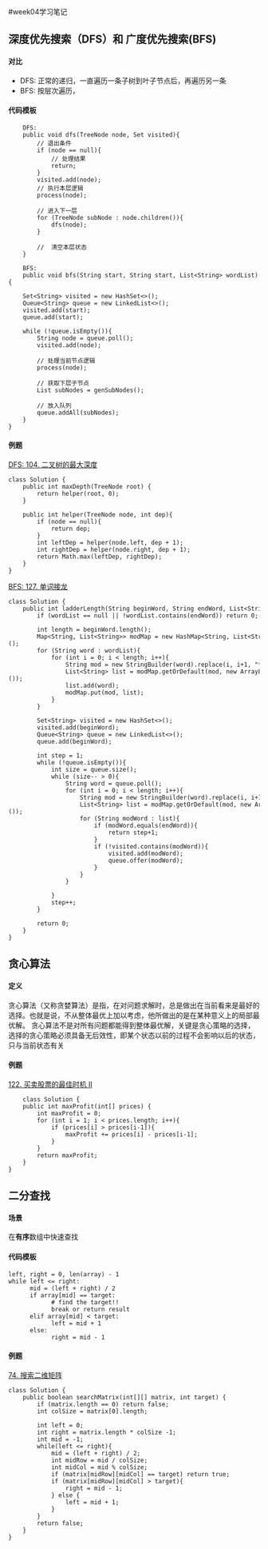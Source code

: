 #week04学习笔记
## 深度优先搜索（DFS）和 广度优先搜索(BFS)
#### 对比
* DFS: 正常的递归，一直遍历一条子树到叶子节点后，再遍历另一条
* BFS: 按层次遍历，

#### 代码模板
```
	DFS:
	public void dfs(TreeNode node, Set visited){
		// 退出条件
		if (node == null){
			// 处理结果
			return;
		}
		visited.add(node);
		// 执行本层逻辑
		process(node);
		
		// 进入下一层
		for (TreeNode subNode : node.children()){
			dfs(node);
		}
		
		//	清空本层状态
	}
```

```
	BFS:
	public void bfs(String start, String start, List<String> wordList) {
       
    Set<String> visited = new HashSet<>();
    Queue<String> queue = new LinkedList<>();
    visited.add(start);
    queue.add(start);
    
    while (!queue.isEmpty()){
        String node = queue.poll();
        visited.add(node);

        // 处理当前节点逻辑
        process(node);

        // 获取下层子节点
        List subNodes = genSubNodes();

        // 放入队列
        queue.addAll(subNodes);
    }
}
```

#### 例题
[DFS: 104. 二叉树的最大深度](https://leetcode-cn.com/problems/maximum-depth-of-binary-tree/)

```
class Solution {
    public int maxDepth(TreeNode root) {
        return helper(root, 0);
    }

    public int helper(TreeNode node, int dep){
        if (node == null){
            return dep;
        }
        int leftDep = helper(node.left, dep + 1);
        int rightDep = helper(node.right, dep + 1);
        return Math.max(leftDep, rightDep);
    }
}
```

[BFS: 127. 单词接龙](https://leetcode-cn.com/problems/word-ladder/description/)

```
class Solution {
    public int ladderLength(String beginWord, String endWord, List<String> wordList) {
        if (wordList == null || !wordList.contains(endWord)) return 0;

        int length = beginWord.length();
        Map<String, List<String>> modMap = new HashMap<String, List<String>>();
        for (String word : wordList){
            for (int i = 0; i < length; i++){
                String mod = new StringBuilder(word).replace(i, i+1, "*").toString();
                List<String> list = modMap.getOrDefault(mod, new ArrayList<String>());
                list.add(word);
                modMap.put(mod, list);
            }
        }
        
        Set<String> visited = new HashSet<>();
        visited.add(beginWord);
        Queue<String> queue = new LinkedList<>();
        queue.add(beginWord);
        
        int step = 1;
        while (!queue.isEmpty()){
            int size = queue.size();
            while (size-- > 0){
                String word = queue.poll();
                for (int i = 0; i < length; i++){
                    String mod = new StringBuilder(word).replace(i, i+1, "*").toString();
                    List<String> list = modMap.getOrDefault(mod, new ArrayList<String>());
                    for (String modWord : list){
                        if (modWord.equals(endWord)){
                            return step+1;
                        }
                        if (!visited.contains(modWord)){
                            visited.add(modWord);
                            queue.offer(modWord);
                        }
                    }
                }

            }
            step++;
        }

        return 0;
    }
}

```

## 贪心算法
#### 定义
贪心算法（又称贪婪算法）是指，在对问题求解时，总是做出在当前看来是最好的选择。也就是说，不从整体最优上加以考虑，他所做出的是在某种意义上的局部最优解。
贪心算法不是对所有问题都能得到整体最优解，关键是贪心策略的选择，选择的贪心策略必须具备无后效性，即某个状态以前的过程不会影响以后的状态，只与当前状态有关

#### 例题
[122. 买卖股票的最佳时机 II](https://leetcode-cn.com/problems/best-time-to-buy-and-sell-stock-ii/description/)

```
	class Solution {
    public int maxProfit(int[] prices) {
        int maxProfit = 0;
        for (int i = 1; i < prices.length; i++){
            if (prices[i] > prices[i-1]){
                maxProfit += prices[i] - prices[i-1];
            }
        }
        return maxProfit;
    }
}

```

## 二分查找
#### 场景
在**有序**数组中快速查找

#### 代码模板

```
left, right = 0, len(array) - 1 
while left <= right: 
	  mid = (left + right) / 2 
	  if array[mid] == target: 
		    # find the target!! 
		    break or return result 
	  elif array[mid] < target: 
		    left = mid + 1 
	  else: 
		    right = mid - 1
```

#### 例题
[74. 搜索二维矩阵](https://leetcode-cn.com/problems/search-a-2d-matrix/)


```
class Solution {
    public boolean searchMatrix(int[][] matrix, int target) {
        if (matrix.length == 0) return false;
        int colSize = matrix[0].length;

        int left = 0;
        int right = matrix.length * colSize -1;
        int mid = -1;
        while(left <= right){
            mid = (left + right) / 2;
            int midRow = mid / colSize;
            int midCol = mid % colSize;
            if (matrix[midRow][midCol] == target) return true;
            if (matrix[midRow][midCol] > target){
                right = mid - 1;
            } else {
                left = mid + 1;
            }
        }
        return false;
    }
}

```





